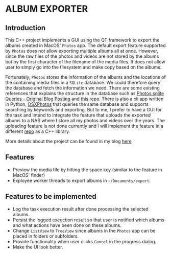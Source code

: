 # ALBUM EXPORTER

## Introduction

This C++ project implements a GUI using the QT framework to export the albums created in MacOS' `Photos` app. The default export feature supported by `Photos` does not allow exporting multiple albums all at once. However, since the raw files of the photos and videos are not stored by the albums but by the first character of the filename of the media files. It does not allow user to simply go into the filesystem and make copy based on the albums. 

Fortunately, `Photos` stores the information of the albums and the locations of the containing media files in a `SQLite` database. We could therefore query the database and fetch the information we need. There are some existing references that explains the structure in the database such as [Photos.sqlite Queries - Original Blog Posting](https://theforensicscooter.com/2021/11/23/photos-sqlite-queries/) and [this repo](https://github.com/muxcmux/apple-photos-forensics). There is also a cli app written in Python, [OSXPhotos](https://github.com/RhetTbull/osxphotos) that queries the same database and supports searching by keywords and exporting. But to me, I prefer to have a GUI for the task and intend to integrate the feature that uploads the exported albums to a NAS where I store all my photos and videos over the years. The uploading feature is not done currently and I will implement the feature in a different [repo](https://github.com/mikeliaohm/syno-uploader) as a C++ library. 

More details about the project can be found in my blog [here]()

## Features

- Preview the media file by hitting the space key (similar to the feature in MacOS' finder)
- Exployee worker threads to export albums in `~/Documents/export`.

## Features to be implemented

- Log the task execution result after done processing the selected albums.
- Persist the logged exeuction result so that user is notified which albums and what actions have been done on these albums.
- Change `ListView` to `TreeView` since albums in the `Photos` app can be placed in folders or subfolders.
- Provide functionality when user clicks `Cancel` in the progress dialog.
- Make the UI look better.